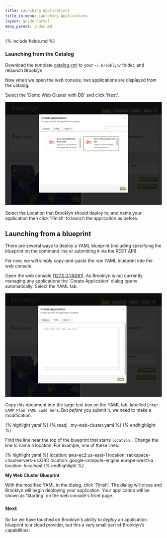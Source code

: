 ```yaml
---
title: Launching Applications
title_in_menu: Launching Applications
layout: guide-normal
menu_parent: index.md
---
```


{% include fields.md %}

### Launching from the Catalog


Download the template [catalog.xml](catalog.xml) to your `~/.brooklyn/` folder, and relaunch Brooklyn.

Now when we open the web console, two applications are displayed from the catalog.

Select the 'Demo Web Cluster with DB' and click 'Next'.

[![Viewing Catalog entries in Add Application dialog.](images/add-application-catalog-web-cluster-with-db.png)](add-application-catalog-web-cluster-with-db-large.png)

Select the Location that Brooklyn should deploy to, and name your application then click 'Finish' to launch the application as before.

## Launching from a blueprint

There are several ways to deploy a YAML blueprint (including specifying the blueprint on the command line or submitting it via the REST API).

For now, we will simply copy-and-paste the raw YAML blueprint into the web console.

Open the web console ([127.0.0.1:8081](http://127.0.0.1:8081)). As Brooklyn is not currently managing any applications the 'Create Application' dialog opens automatically. Select the YAML tab.

![Brooklyn web console, showing the YAML tab of the Add Application dialog.](images/add-application-modal-yaml.png)

Copy this document into the large text box on the YAML tab, labelled `Enter CAMP Plan YAML code here`. But *before* you
submit it, we need to make a modification.

{% highlight yaml %}
{% readj _my-web-cluster.yaml %}
{% endhighlight %}

Find the line near the top of the blueprint that starts `location:`. Change the line to name a location. For example,
one of these lines:

{% highlight yaml %}
location: aws-ec2:us-east-1
location: rackspace-cloudservers-us:ORD
location: google-compute-engine:europe-west1-a
location: localhost
{% endhighlight %}

**My Web Cluster Blueprint**

With the modified YAML in the dialog, click 'Finish'. The dialog will close and Brooklyn will begin deploying your
application. Your application will be shown as 'Starting' on the web console's front page.

### Next 

So far we have touched on Brooklyn's ability to *deploy* an application blueprint to a cloud provider, but this a very small part of Brooklyn's capabilities!
